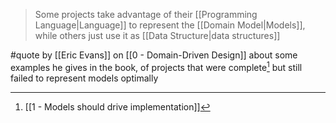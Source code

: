 > Some projects take advantage of their [[Programming Language|Language]] to represent the [[Domain Model|Models]], while others just use it as [[Data Structure|data structures]]

#quote by [[Eric Evans]] on [[0 - Domain-Driven Design]] about some examples he gives in the book, of projects that were  complete[^1] but still failed to represent models optimally

[^1]: [[1 - Models should drive implementation]]